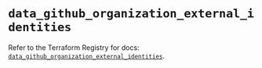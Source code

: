 # `data_github_organization_external_identities`

Refer to the Terraform Registry for docs: [`data_github_organization_external_identities`](https://registry.terraform.io/providers/integrations/github/6.4.0/docs/data-sources/organization_external_identities).
